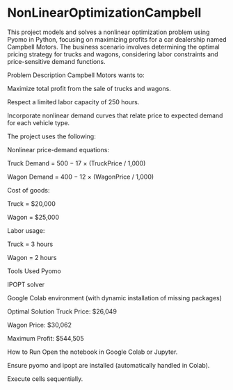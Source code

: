 # NonLinearOptimizationCampbell
This project models and solves a nonlinear optimization problem using Pyomo in Python, focusing on maximizing profits for a car dealership named Campbell Motors. The business scenario involves determining the optimal pricing strategy for trucks and wagons, considering labor constraints and price-sensitive demand functions.

Problem Description
Campbell Motors wants to:

Maximize total profit from the sale of trucks and wagons.

Respect a limited labor capacity of 250 hours.

Incorporate nonlinear demand curves that relate price to expected demand for each vehicle type.

The project uses the following:

Nonlinear price-demand equations:

Truck Demand = 500 − 17 × (TruckPrice / 1,000)

Wagon Demand = 400 − 12 × (WagonPrice / 1,000)

Cost of goods:

Truck = $20,000

Wagon = $25,000

Labor usage:

Truck = 3 hours

Wagon = 2 hours

Tools Used
Pyomo

IPOPT solver

Google Colab environment (with dynamic installation of missing packages)

Optimal Solution
Truck Price: $26,049

Wagon Price: $30,062

Maximum Profit: $544,505

How to Run
Open the notebook in Google Colab or Jupyter.

Ensure pyomo and ipopt are installed (automatically handled in Colab).

Execute cells sequentially.

